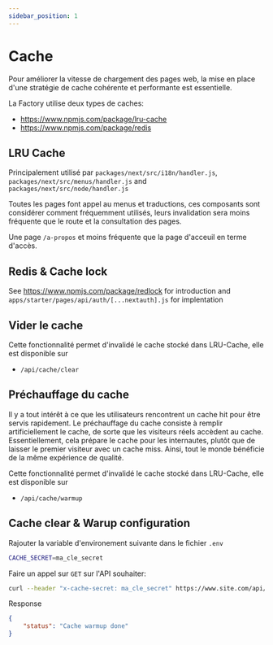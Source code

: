 ```yaml
---
sidebar_position: 1
---
```


# Cache

Pour améliorer la vitesse de chargement des pages web, la mise en place d'une stratégie de cache cohérente et performante est essentielle.

La Factory utilise deux types de caches:

- https://www.npmjs.com/package/lru-cache
- https://www.npmjs.com/package/redis

## LRU Cache

Principalement utilisé par `packages/next/src/i18n/handler.js`, `packages/next/src/menus/handler.js` and `packages/next/src/node/handler.js`

Toutes les pages font appel au menus et traductions, ces composants sont considérer comment fréquemment utilisés, leurs invalidation sera moins fréquente que le route et la consultation des pages.

Une page `/a-propos` et moins fréquente que la page d'acceuil en terme d'accès.

## Redis & Cache lock

See https://www.npmjs.com/package/redlock for introduction and `apps/starter/pages/api/auth/[...nextauth].js` for implentation

## Vider le cache

Cette fonctionnalité permet d'invalidé le cache stocké dans LRU-Cache, elle est disponible sur

- `/api/cache/clear`

## Préchauffage du cache

Il y a tout intérêt à ce que les utilisateurs rencontrent un cache hit pour être servis rapidement.
Le préchauffage du cache consiste à remplir artificiellement le cache, de sorte que les visiteurs réels accèdent au cache. Essentiellement, cela prépare le cache pour les internautes, plutôt que de laisser le premier visiteur avec un cache miss. Ainsi, tout le monde bénéficie de la même expérience de qualité.

Cette fonctionnalité permet d'invalidé le cache stocké dans LRU-Cache, elle est disponible sur

- `/api/cache/warmup`

## Cache clear & Warup configuration

Rajouter la variable d'environement suivante dans le fichier `.env`

```bash
CACHE_SECRET=ma_cle_secret
```

Faire un appel sur `GET` sur l'API souhaiter:

```bash
curl --header "x-cache-secret: ma_cle_secret" https://www.site.com/api/cache/warmup
```

Response

```json
{
	"status": "Cache warmup done"
}
```
